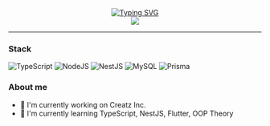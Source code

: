 <div align=center>
  <a href="https://git.io/typing-svg"><img src="https://readme-typing-svg.demolab.com?font=Play&size=35&pause=1000&color=FFDD00&center=true&vCenter=true&width=635&lines=Hi%2C+there.+I'm+Min+K+%F0%9F%91%8B;Stay+hungry%2C+Stay+foolish" alt="Typing SVG" /></a>
</div>
<div align=center>
  <a href="https://hits.seeyoufarm.com"><img src="https://hits.seeyoufarm.com/api/count/incr/badge.svg?url=https%3A%2F%2Fgithub.com%2Fkimminwoo93&count_bg=%2379C83D&title_bg=%23555555&icon=github.svg&icon_color=%23E7E7E7&title=HITS&edge_flat=false"/></a>
</div>
<hr/>
<h3>Stack</h3>

![TypeScript](https://img.shields.io/badge/typescript-%23007ACC.svg?style=for-the-badge&logo=typescript&logoColor=white)
![NodeJS](https://img.shields.io/badge/node.js-6DA55F?style=for-the-badge&logo=node.js&logoColor=white)
![NestJS](https://img.shields.io/badge/nestjs-%23E0234E.svg?style=for-the-badge&logo=nestjs&logoColor=white)
![MySQL](https://img.shields.io/badge/mysql-%2300f.svg?style=for-the-badge&logo=mysql&logoColor=white)
![Prisma](https://img.shields.io/badge/Prisma-3982CE?style=for-the-badge&logo=Prisma&logoColor=white)

<h3>About me</h3>

- 🔭 I'm currently working on Creatz Inc.
- 🌱 I'm currently learning TypeScript, NestJS, Flutter, OOP Theory
